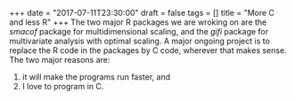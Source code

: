 +++
date = "2017-07-11T23:30:00"
draft = false
tags = []
title = "More C and less R"
+++
The two major R packages we are wroking on are the *smacof* package for multidimensional scaling, and the 
*gifi* package for multivariate analysis with optimal scaling. A major ongoing project is to replace
the R code in the packages by C code, wherever that makes sense. The two major reasons are:

1. it will make the programs run faster, and
2. I love to program in C.

